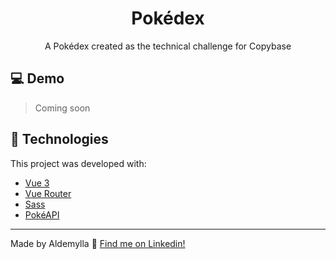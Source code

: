 <div align="center">

# Pokédex

A Pokédex created as the technical challenge for Copybase

</div>

## 💻 Demo

> Coming soon

## 🚀 Technologies

This project was developed with:

- [Vue 3](https://vuejs.org/)
- [Vue Router](https://router.vuejs.org/)
- [Sass](https://sass-lang.com/)
- [PokéAPI](https://pokeapi.co/)

---

Made by Aldemylla :wave: [Find me on Linkedin!](https://www.linkedin.com/in/aldemylla/)
